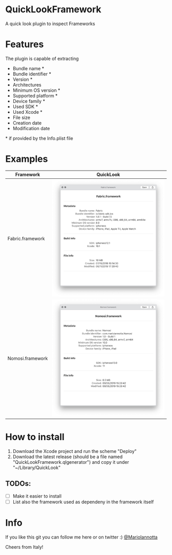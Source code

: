 # QuickLookFramework
A quick look plugin to inspect Frameworks

# Features

The plugin is capable of extracting
- Bundle name *
- Bundle identifier *
- Version *
- Architectures 
- Minimum OS version *
- Supported platform *
- Device family *
- Used SDK *
- Used Xcode *
- File size
- Creation date
- Modification date

\* if provided by the Info.plist file

# Examples
| Framework  |  QuickLook |
|---|---|
| Fabric.framework  |  <img src="https://raw.githubusercontent.com/MarioIannotta/QuickLookFramework/master/Readme%20resources/Frabric.png" width="600"/> |
| Nomosi.framework  | <img src="https://raw.githubusercontent.com/MarioIannotta/QuickLookFramework/master/Readme%20resources/Nomosi.png" width="600"/>  |

# How to install
1. Download the Xcode project and run the scheme "Deploy"
2. Download the latest release (should be a file named "QuickLookFramework.qlgenerator") and copy it under "~/Library/QuickLook"

## TODOs:
* [ ] Make it easier to install
* [ ] List also the framework used as dependeny in the framework itself

# Info
If you like this git you can follow me here or on twitter :) [@MarioIannotta](http://www.twitter.com/marioiannotta)

Cheers from Italy!
